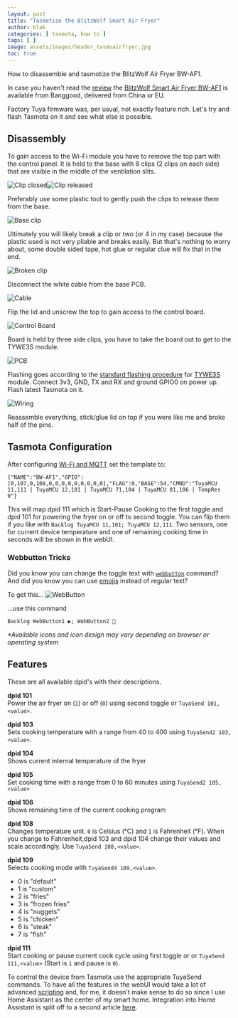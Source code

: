```yaml
---
layout: post
title: "Tasmotize the BlitzWolf Smart Air Fryer"
author: blak
categories: [ tasmota, how to ]
tags: [ ]
image: assets/images/header_tasmoairfryer.jpg
toc: true
---
```


How to disassemble and tasmotize the BlitzWolf Air Fryer BW-AF1.

In case you haven't read the [review](2020-09-09-blitzwolf-air-fryer) the [BlitzWolf Smart Air Fryer BW-AF1](https://www.banggood.com/BlitzWolfBW-AF1-Smart-Air-Fryer-with-APP-Control,6L-Large-Capacity,Temperature-Control,Removable-Basket,Smart-Recipe-and-Non-stick-Coating-p-1684285.html?cur_warehouse=CZ&p=CM27171011078201412U&custlinkid=1275037) is available from Banggood, delivered from China or EU. 

Factory Tuya firmware was, per usual, not exactly feature rich. Let's try and flash Tasmota on it and see what else is possible.

## Disassembly

To gain access to the Wi-Fi module you have to remove the top part with the control panel. It is held to the base with 8 clips (2 clips on each side) that are visible in the middle of the ventilation slits. 

![Clip closed](/assets/images/airfryer/singleclip1.jpg)![Clip released](/assets/images/airfryer/singleclip2.jpg)

Preferably use some plastic tool to gently push the clips to release them from the base.

![Base clip](/assets/images/airfryer/clips1.jpg)

Ultimately you will likely break a clip or two (or 4 in my case) because the plastic used is not very pliable and breaks easily. But that's nothing to worry about, some double sided tape, hot glue or regular clue will fix that in the end.

![Broken clip](/assets/images/airfryer/clips4.jpg)

Disconnect the white cable from the base PCB.

![Cable](/assets/images/airfryer/clips3.jpg)

Flip the lid and unscrew the top to gain access to the control board.

![Control Board](/assets/images/airfryer/controlboard.jpg)

Board is held by three side clips, you have to take the board out to get to the TYWE3S module.

![PCB](/assets/images/airfryer/pcb.jpg)

Flashing goes according to the [standard flashing procedure](https://tasmota.github.io/docs/Getting-Started/#hardware-preparation) for [TYWE3S](https://tasmota.github.io/docs/devices/TYWE3S/) module. Connect 3v3, GND, TX and RX and ground GPIO0 on power up. Flash latest Tasmota on it.

![Wiring](/assets/images/airfryer/wiring.jpg)

Reassemble everything, stick/glue lid on top if you were like me and broke half of the pins.

## Tasmota Configuration

After configuring [Wi-Fi and MQTT](https://tasmota.github.io/docs/Getting-Started/#initial-configuration) set the template to:

```console
{"NAME":"BW-AF1","GPIO":[0,107,0,108,0,0,0,0,0,0,0,0,0],"FLAG":0,"BASE":54,"CMND":"TuyaMCU 11,111 | TuyaMCU 12,101 | TuyaMCU 71,104 | TuyaMCU 81,106 | TempRes 0"}
```

This will map dpid 111 which is Start-Pause Cooking to the first toggle and dpid 101 for powering the fryer on or off to second toggle. You can flip them if you like with `Backlog TuyaMCU 11,101; TuyaMCU 12,111`. Two sensors, one for current device temperature and one of remaining cooking time in seconds will be shown in the webUI.

### Webbutton Tricks
Did you know you can change the toggle text with [`webbutton`](https://tasmota.github.io/docs/Commands/#webbutton) command? And did you know you can use [emojis](https://html-css-js.com/html/character-codes/) instead of regular text?

To get this...
![WebButton](/assets/images/airfryer/webbutton.jpg)

...use this command
```console
Backlog WebButton1 ▶; WebButton2 🔴
```

_*Available icons and icon design may vary depending on browser or operating system_

## Features
These are all available dpid's with their descriptions.

**dpid 101**     
Power the air fryer on (`1`) or off (`0`) using second toggle or `TuyaSend 101,<value>`.

**dpid 103**     
Sets cooking temperature with a range from 40 to 400 using `TuyaSend2 103,<value>`.

**dpid 104**     
Shows current internal temperature of the fryer

**dpid 105**     
Set cooking time with a range from 0 to 60 minutes using `TuyaSend2 105,<value>`

**dpid 106**     
Shows remaining time of the current cooking program

**dpid 108**      
Changes temperature unit. `0` is Celsius (°C) and `1` is Fahrenheit (°F). When you change to Fahrenheit,dpid 103 and dpid 104 change their values and scale accordingly. Use `TuyaSend 108,<value>`.

**dpid 109**      
Selects cooking mode with `TuyaSend4 109,<value>`.

- 0 is "default" 
- 1 is "custom" 
- 2 is "fries" 
- 3 is "frozen fries"
- 4 is "nuggets" 
- 5 is "chicken" 
- 6 is "steak" 
- 7 is "fish" 

**dpid 111**     
Start cooking or pause current cook cycle using first toggle or or `TuyaSend 111,<value>` (Start is `1` and pause is `0`).

To control the device from Tasmota use the appropriate TuyaSend commands. To have all the features in the webUI would take a lot of advanced [scripting](https://tasmota.github.io/docs/Scripting-Language/) and, for me, it doesn't make sense to do so since I use Home Assistant as the center of my smart home. Integration into Home Assistant is split off to a second article [here](bw-af1-in-home-assistant).